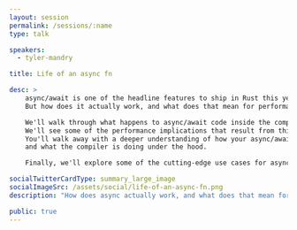 ```yaml
---
layout: session
permalink: /sessions/:name
type: talk

speakers:
  - tyler-mandry

title: Life of an async fn

desc: >
    async/await is one of the headline features to ship in Rust this year.
    But how does it actually work, and what does that mean for performance?

    We'll walk through what happens to async/await code inside the compiler.
    We'll see some of the performance implications that result from this, and how to avoid common pitfalls.
    You'll walk away with a deeper understanding of how your async/await code behaves at runtime
    and what the compiler is doing under the hood.

    Finally, we'll explore some of the cutting-edge use cases for async/await and coroutines beyond web servers.

socialTwitterCardType: summary_large_image
socialImageSrc: /assets/social/life-of-an-async-fn.png
description: "How does async actually work, and what does that mean for performance?"

public: true
---
```

